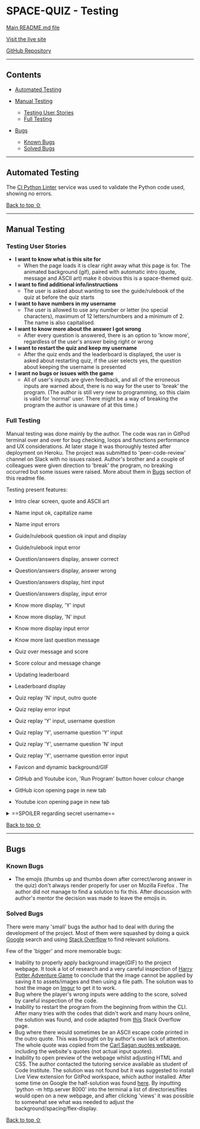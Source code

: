 # **SPACE-QUIZ - Testing** 

[Main README.md file](/README.md)

[Visit the live site](https://space-quiz.herokuapp.com/ "Link to Space Quiz")

[GitHub Repository](https://github.com/Boiann/space-quiz "Link to GitHub Repository")

---
## **Contents**
* [Automated Testing](#automated-testing)

* [Manual Testing](#manual-testing)
  * [Testing User Stories](#testing-user-stories)
  * [Full Testing](#full-testing)

* [Bugs](#bugs)
  * [Known Bugs](#known-bugs)
  * [Solved Bugs](#solved-bugs)

---

## Automated Testing

The [CI Python Linter](https://pep8ci.herokuapp.com/) service was used to validate the Python code used, showing no errors.

<!-- img -->

[Back to top ⇧](#space-quiz---testing)

---

## **Manual Testing**

### **Testing User Stories**

* **I want to know what is this site for**
    * When the page loads it is clear right away what this page is for. The animated background (gif), paired with automatic intro (quote, message and ASCII art) make it obvious this is a space-themed quiz.
* **I want to find additional info/instructions**
    * The user is asked about wanting to see the guide/rulebook of the quiz at before the quiz starts
* **I want to have numbers in my username**
    * The user is allowed to use any number or letter (no special characters), maximum of 12 letters/numbers and a minimum of 2. The name is also capitalised.
* **I want to know more about the answer I got wrong**
    * After every question is answered, there is an option to 'know more', regardless of the user's answer being right or wrong
* **I want to restart the quiz and keep my username**
    * After the quiz ends and the leaderboard is displayed, the user is asked about restarting quiz, if the user selects yes, the question about keeping the username is presented
* **I want no bugs or issues with the game**
    * All of user's inputs are given feedback, and all of the erroneous inputs are warned about, there is no way for the user to 'break' the program.
    (The author is still very new to programming, so this claim is valid for 'normal' user. There might be a way of breaking the program the author is unaware of at this time.) 

### **Full Testing**

Manual testing was done mainly by the author. The code was ran in GitPod terminal over and over for bug checking, loops and functions performance and UX considerations. At later stage it was thoroughly tested after deployment on Heroku. The project was submitted to 'peer-code-review' channel on Slack with no issues raised. Author's brother and a couple of colleagues were given direction to 'break' the program, no breaking occurred but some issues were raised. More about them in [Bugs](#bugs) section of this readme file.

Testing present features:

- Intro clear screen, quote and ASCII art
 <!-- image -->

- Name input ok, capitalize name
 <!-- image -->

- Name input errors
 <!-- img -->

- Guide/rulebook question ok input and display
 <!-- img -->

- Guide/rulebook input error
 <!-- img -->

- Question/answers display, answer correct
 <!-- img -->

- Question/answers display, answer wrong
 <!-- img -->

- Question/answers display, hint input
 <!-- img -->

- Question/answers display, input error
 <!-- img -->   

- Know more display, 'Y' input
  <!-- img -->

- Know more display, 'N' input
 <!-- img -->

- Know more display input error
 <!-- img -->

- Know more last question message
 <!-- img -->

- Quiz over message and score
 <!-- img -->

- Score colour and message change
 <!-- img -->  

- Updating leaderboard
 <!-- img -->

- Leaderboard display
 <!-- img --> 

- Quiz replay 'N' input, outro quote
 <!-- img -->

- Quiz replay error input
 <!-- img -->

- Quiz replay 'Y' input, username question
 <!-- img -->

- Quiz replay 'Y', username question 'Y' input
 <!-- img -->

- Quiz replay 'Y', username question 'N' input
 <!-- img -->

- Quiz replay 'Y', username question error input 
 <!-- img -->

- Favicon and dynamic background/GIF
 <!-- img -->

- GitHub and Youtube icon, 'Run Program' button hover colour change
 <!-- img -->

- GitHub icon opening page in new tab
 <!-- img -->

- Youtube icon opening page in new tab
 <!-- img -->

<details> 
<summary>==SPOILER regarding secret username==</summary>

 - Secret username input result
 <!-- img -->

 - Secret username score message
 <!-- img -->
</details> 

[Back to top ⇧](#space-quiz---testing)

---

## **Bugs**

### **Known Bugs**

- The emojis (thumbs up and thumbs down after correct/wrong answer in the quiz) don't always render properly for user on Mozilla Firefox . The author did not manage to find a solution to fix this. After discussion with author's mentor the decision was made to leave the emojis in.

### **Solved Bugs**

There were many 'small' bugs the author had to deal with during the development of the project. Most of them were squashed by doing a quick [Google](https://google.com/ "Google home page") search and using [Stack Overflow](https://stackoverflow.com/ "Stack Overflow home page") to find relevant solutions.

Few of the 'bigger' and more memorable bugs:
 - Inability to properly apply background image(GIF) to the project webpage. It took a lot of research and a very careful inspection of [Harry Potter Adventure Game](https://harry-potter-adventure-game.herokuapp.com/ "Link to Harry Potter Adventure Game") to conclude that the image cannot be applied by saving it to assets/images and then using a file path. The solution was to host the image on [Imgur](https://imgur.com/ "Link to Imgur page") to get it to work.
 - Bug where the player's wrong inputs were adding to the score, solved by careful inspection of the code.
 - Inability to restart the program from the beginning from within the CLI. After many tries with the codes that didn't work and many hours online, the solution was found, and code adapted from [this](https://stackoverflow.com/questions/46112605/python3-issue-with-calling-execopen-read-inside-a-function "Link to restart program") Stack Overflow page.
 - Bug where there would sometimes be an ASCII escape code printed in the outro quote. This was brought on by author's own lack of attention. The whole quote was copied from the [Carl Sagan quotes webpage](https://www.goodreads.com/author/quotes/10538.Carl_Sagan "Link to Carl Sagan quotes webpage"), including the website's quotes (not actual input quotes).
 - Inability to open preview of the webpage whilst adjusting HTML and CSS. The author contacted the tutoring service available as student of Code Institute. The solution was not found but it was suggested to install Live View extension for GitPod workspace, which author installed. After some time on Google the half-solution was found [here](https://www.gitpod.io/docs/introduction/languages/html "Link to HTML/CSS in GitPod"). By inputting 'python -m http.server 8000' into the terminal a list of directories/files would open on a new webpage, and after clicking 'views' it was possible to somewhat see what was needed to adjust the background/spacing/flex-display.


[Back to top ⇧](#space-quiz---testing)